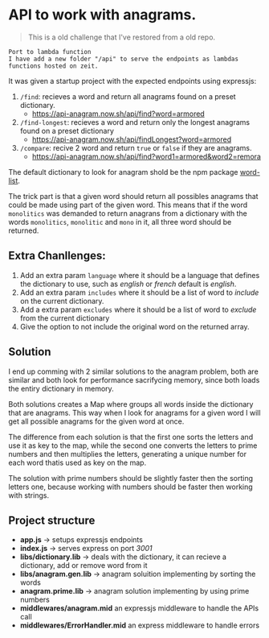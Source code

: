# API to work with anagrams.

> This is a old challenge that I've restored from a old repo.
```
Port to lambda function
I have add a new folder "/api" to serve the endpoints as lambdas functions hosted on zeit.
```
It was given a startup project with the expected endpoints using expressjs:

1. `/find`: recieves a word and return all anagrams found on a preset dictionary.
    - https://api-anagram.now.sh/api/find?word=armored
2. `/find-longest`: recieves a word and return only the longest anagrams found on a preset dictionary
    - https://api-anagram.now.sh/api/findLongest?word=armored
3. `/compare`: recive 2 word and return `true` or `false` if they are anagrams.
    - https://api-anagram.now.sh/api/find?word1=armored&word2=remora

The default dictionary to look for anagram shold be the npm package [word-list](https://www.npmjs.com/package/word-list).

The trick part is that a given word should return all possibles anagrams that could be made using part of the given word. This means that if the word `monolitics` was demanded to return anagrans from a dictionary with the words `monolitics`, `monolitic` and `mono` in it, all three word should be returned.

## Extra Chanllenges:

1. Add an extra param `language` where it should be a language that defines the dictionary to use, such as *english* or *french* default is *english*.
2. Add an extra param `includes` where it should be a list of word to _include_ on the current dictionary.
3. Add a extra param `excludes` where it should be a list of word to _exclude_ from the current dictionary
4. Give the option to not include the original word on the returned array.

## Solution

I end up comming with 2 similar solutions to the anagram problem, both are similar and both look for performance sacrifycing memory, since both loads the entiry dictionary in memory.

Both solutions creates a Map where groups all words inside the dictionary that are anagrams. This way when I look for anagrams for a given word I will get all possible anagrams for the given word at once.

The difference from each solution is that the first one sorts the letters and use it as key to the map, while the second one converts the letters to prime numbers and then multiplies the letters, generating a unique number for each word thatis used as key on the map.

The solution with prime numbers should be slightly faster then the sorting letters one, because working with numbers should be faster then working with strings.

## Project structure
- **app.js** -> setups expressjs endpoints
- **index.js** -> serves express on port *3001*
- **libs/dictionary.lib** -> deals with the dictionary, it can recieve a dictionary, add or remove word from it
- **libs/anagram.gen.lib** -> anagram soluition implementing by sorting the words
- **anagram.prime.lib** -> anagram solution implementing by using prime numbers
- **middlewares/anagram.mid** an expressjs middleware to handle the APIs call
- **middlewares/ErrorHandler.mid** an express middleware to handle errors
